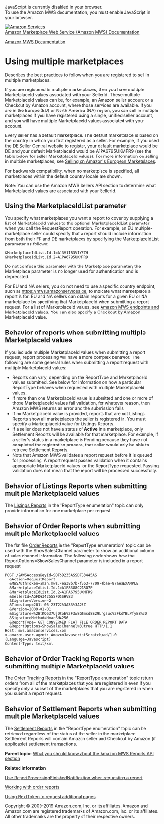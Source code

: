 <div id="MWSDX_noscript">

JavaScript is currently disabled in your browser.  
To use the Amazon MWS documentation, you must enable JavaScript in your
browser.

</div>

<div id="MWSDX_divtop">

[![Amazon
Services](https://images-na.ssl-images-amazon.com/images/G/08/mwsportal/fr_FR/amazonservices.gif
"Amazon Services")](http://services.amazon.fr)  
<span id="MWSDX_titlebar">[Amazon Marketplace Web Service (Amazon MWS)
Documentation](https://developer.amazonservices.fr/gp/mws/docs.html)</span>

</div>

<div id="MWSDX_divbottom">

<div id="MWSDX_divleft">

<div id="MWSDX_toc">

</div>

</div>

<div id="MWSDX_divright">

<div id="MWSDX_content">

<span id="MWSDX_breadcrumbs">[Amazon MWS
Documentation](https://developer.amazonservices.fr/gp/mws/docs.html)</span>

<div id="reports_using_multiple_marketplaces" class="nested0">

# Using multiple marketplaces

<div class="body">

Describes the best practices to follow when you are registered to sell
in multiple marketplaces.

If you are registered in multiple marketplaces, then you have multiple
<span class="keyword parmname">MarketplaceId</span> values associated
with your <span class="keyword parmname">SellerId</span>. These multiple
<span class="keyword parmname">MarketplaceId</span> values can be, for
example, an Amazon seller account or a <span class="ph">Checkout by
Amazon</span> account, where those services are available. If you are in
the Europe (EU) or North America (NA) region, you can sell in multiple
marketplaces if you have registered using a single, unified seller
account, and you will have multiple
<span class="keyword parmname">MarketplaceId</span> values associated
with your account.

Every seller has a default marketplace. The default marketplace is based
on the country in which you first registered as a seller. For example,
if you used the DE Seller Central website to register, your default
marketplace would be DE and your default
<span class="keyword parmname">MarketplaceId</span> would be
A1PA6795UKMFR9 (see the table below for seller
<span class="keyword parmname">MarketplaceId</span> values). For more
information on selling in multiple marketplaces, see [Selling on
Amazon's European
Marketplaces](https://sellercentral-europe.amazon.com/gp/help/200671260).

For backwards compatibility, when no marketplace is specified, all
marketplaces within the default country locale are shown.

<div class="note note">

<span class="notetitle">Note:</span> You can use the
<span class="ph">Amazon MWS</span> <span class="ph">Sellers API
section</span> to determine what
<span class="keyword parmname">MarketplaceId</span> values are
associated with your <span class="keyword parmname">SellerId</span>.

</div>

<div class="section">

## Using the <span class="keyword parmname">MarketplaceIdList</span> parameter

You specify what marketplaces you want a report to cover by supplying a
list of <span class="keyword parmname">MarketplaceId</span> values to
the optional <span class="keyword parmname">MarketplaceIdList</span>
parameter when you call the
<span class="keyword apiname">RequestReport</span> operation. For
example, an EU multiple-marketplace seller could specify that a report
should include information from both their FR and DE marketplaces by
specifying the <span class="keyword parmname">MarketplaceIdList</span>
parameter as follows:

``` pre codeblock
&MarketplaceIdList.Id.1=A13V1IB3VIYZZH
&MarketplaceIdList.Id.2=A1PA6795UKMFR9
```

Do not confuse this parameter with the
<span class="keyword parmname">Marketplace</span> parameter; the
<span class="keyword parmname">Marketplace</span> parameter is no longer
used for authentication and is deprecated.

For EU and NA sellers, you do not need to use a specific country
endpoint, such as https://mws.amazonservices.de, to indicate what
marketplace a report is for. EU and NA sellers can obtain reports for a
given EU or NA marketplace by specifying that
<span class="keyword parmname">MarketplaceId</span> when submitting a
report request. For a list of
<span class="keyword parmname">MarketplaceId</span> values, see [Amazon
MWS endpoints and MarketplaceId values](../dev_guide/DG_Endpoints.md).
You can also specify a <span class="ph">Checkout by Amazon</span>
<span class="keyword parmname">MarketplaceId</span> value.

</div>

<div class="section">

## Behavior of reports when submitting multiple <span class="keyword parmname">MarketplaceId</span> values

If you include multiple
<span class="keyword parmname">MarketplaceId</span> values when
submitting a report request, report processing will have a more complex
behavior. The following are some general rules when submitting a report
request with multiple
<span class="keyword parmname">MarketplaceId</span> values:

  - Reports can vary, depending on the
    <span class="keyword apiname">ReportType</span> and
    <span class="keyword parmname">MarketplaceId</span> values
    submitted. See below for information on how a particular
    <span class="keyword apiname">ReportType</span> behaves when
    requested with multiple
    <span class="keyword parmname">MarketplaceId</span> values.
  - If more than one <span class="keyword parmname">MarketplaceId</span>
    value is submitted and one or more of those
    <span class="keyword parmname">MarketplaceId</span> values fail
    validation, for whatever reason, then <span class="ph">Amazon
    MWS</span> returns an error and the submission fails.
  - If no <span class="keyword parmname">MarketplaceId</span> value is
    provided, reports that are not Listings Reports show all
    marketplaces the seller is registered in. You must specify a
    <span class="keyword parmname">MarketplaceId</span> value for
    Listings Reports.
  - If a seller does not have a status of **Active** in a marketplace,
    only Settlement Reports will be available for that marketplace. For
    example, if a seller's status in a marketplace is Pending because
    they have not completed the registration process, that seller would
    only be able to retrieve Settlement Reports.
  - Note that <span class="ph">Amazon MWS</span> validates a report
    request before it is queued for processing. A report request passes
    validation when it contains appropriate
    <span class="keyword parmname">MarketplaceId</span> values for the
    <span class="keyword apiname">ReportType</span> requested. Passing
    validation does not mean that the report will be processed
    successfully.

</div>

<div class="section">

## Behavior of Listings Reports when submitting multiple <span class="keyword parmname">MarketplaceId</span> values

The [Listings
Reports](Reports_ReportType.md#ReportTypeCategories__ListingsReports)
in the "ReportType enumeration" topic can only provide information for
one marketplace per request.

</div>

<div class="section">

## Behavior of Order Reports when submitting multiple <span class="keyword parmname">MarketplaceId</span> values

The flat file [Order
Reports](Reports_ReportType.md#ReportTypeCategories__OrderReports) in
the "ReportType enumeration" topic can be used with the
<span class="keyword parmname">ShowSalesChannel</span> parameter to show
an additional column of sales channel information. The following code
shows how the
<span class="keyword parmname">ReportOptions=ShowSalesChannel</span>
parameter is included in a report request:

``` pre codeblock
POST /?AWSAccessKeyId=SDFSD235ASSDFG3445AS
  &Action=RequestReport
  &MWSAuthToken=amzn.mws.4ea38b7b-f563-7709-4bae-87aeaEXAMPLE
  &MarketplaceIdList.Id.1=A1F83G8C2ARO7P
  &MarketplaceIdList.Id.2=A1PA6795UKMFR9
  &SellerId=AGFDG34255SFDSSHV83
  &SignatureVersion=2
  &Timestamp=2011-06-23T22%3A33%3A25Z
  &Version=2009-01-01
  &Signature=%2BtKQ637UjDCoE%2F3w8GTmsd8E29Lrgsuc%2FkdYBLPfyE8%3D
  &SignatureMethod=HmacSHA256
  &ReportType=_GET_CONVERGED_FLAT_FILE_ORDER_REPORT_DATA_
  &ReportOptions=ShowSalesChannel%3Dtrue HTTP/1.1
Host: mws.amazonservices.com
x-amazon-user-agent: AmazonJavascriptScratchpad/1.0 (Language=Javascript)
Content-Type: text/xml
```

</div>

<div class="section">

## Behavior of Order Tracking Reports when submitting multiple <span class="keyword parmname">MarketplaceId</span> values

The [Order Tracking
Reports](Reports_ReportType.md#ReportTypeCategories__OrderTrackingReports)
in the "ReportType enumeration" topic return orders from all of the
marketplaces that you are registered in even if you specify only a
subset of the marketplaces that you are registered in when you submit a
report request.

</div>

<div class="section">

## Behavior of Settlement Reports when submitting multiple <span class="keyword parmname">MarketplaceId</span> values

The [Settlement
Reports](Reports_ReportType.md#ReportTypeCategories__SettlementReports)
in the "ReportType enumeration" topic can be retrieved regardless of the
status of the seller in the marketplace. Settlement Reports will contain
Amazon seller and <span class="ph">Checkout by Amazon</span> (if
applicable) settlement transactions.

</div>

</div>

<div class="related-links">

<div class="familylinks">

<div class="parentlink">

**Parent topic:** [What you should know about the Amazon MWS Reports API
section](../reports/Reports_Overview.md)

</div>

</div>

<div class="relinfo">

**Related information**  

<div>

[Use ReportProcessingFinishedNotification when requesting a
report](../reports/Reports_UseReportProcessingFinished.md)

</div>

<div>

[Working with order
reports](../reports/Reports_WorkingWithOrderReports.md "Describes how to schedule and manage order reports.")

</div>

<div>

[Using NextToken to request additional
pages](../reports/Reports_UsingNextToken.md "Describes how to use the NextToken to receive more response elements than the maximum number of response elements allowed by an operation.")

</div>

</div>

</div>

</div>

<div id="MWSDX_footer">

Copyright © 2009-2019 Amazon.com, Inc. or its affiliates. Amazon and
Amazon.com are registered trademarks of Amazon.com, Inc. or its
affiliates. All other trademarks are the property of their respective
owners.

</div>

</div>

</div>

<div style="clear: both;">

</div>

</div>
